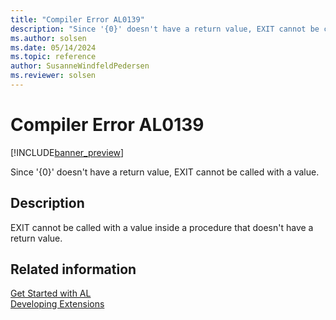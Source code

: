 ```yaml
---
title: "Compiler Error AL0139"
description: "Since '{0}' doesn't have a return value, EXIT cannot be called with a value."
ms.author: solsen
ms.date: 05/14/2024
ms.topic: reference
author: SusanneWindfeldPedersen
ms.reviewer: solsen
---
```

[//]: # (START>DO_NOT_EDIT)
[//]: # (IMPORTANT:Do not edit any of the content between here and the END>DO_NOT_EDIT.)
[//]: # (Any modifications should be made in the .xml files in the ModernDev repo.)
# Compiler Error AL0139

[!INCLUDE[banner_preview](../includes/banner_preview.md)]

Since '{0}' doesn't have a return value, EXIT cannot be called with a value.


## Description
EXIT cannot be called with a value inside a procedure that doesn't have a return value.  

[//]: # (IMPORTANT: END>DO_NOT_EDIT)
## Related information  
[Get Started with AL](../devenv-get-started.md)  
[Developing Extensions](../devenv-dev-overview.md)  